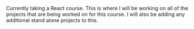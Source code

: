 Currently taking a React course.
This is where I will be working on 
all of the projects that are being worked on
for this course. I will also be adding any 
additional stand alone projects to this. 
